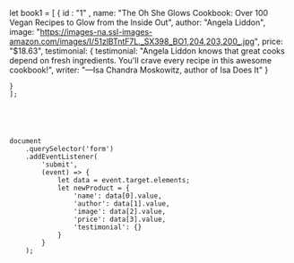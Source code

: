 let book1 = [
    {
        id : "1" ,
        name: "The Oh She Glows Cookbook: Over 100 Vegan Recipes to Glow from the Inside Out",
        author: "Angela Liddon",
        image: "https://images-na.ssl-images-amazon.com/images/I/51zlBTntF7L._SX398_BO1,204,203,200_.jpg",
        price: "$18.63",
        testimonial: {
            testimonial: "Angela Liddon knows that great cooks depend on fresh ingredients. You'll crave every recipe in this awesome cookbook!",
            writer: "—Isa Chandra Moskowitz, author of Isa Does It"
        }
        
    }
    ];

    
    
    
    
    document
        .querySelector('form')
        .addEventListener(
            'submit',
            (event) => {
                let data = event.target.elements;
                let newProduct = {
                    'name': data[0].value,
                    'author': data[1].value,
                    'image': data[2].value,
                    'price': data[3].value,
                    'testimonial': {}
                }
            }
        );